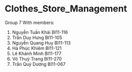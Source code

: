 # Clothes_Store_Management
Group 7
With members:
1. Nguyễn Tuấn Khải	BI11-116
2. Trần Duy Hưng	BI11-105
3. Nguyễn Quang Huy	BI11-113
4. Hà Phúc Khiêm	BI11-121
5. Lê Khánh Minh	BI11-177
6. Võ Thuỳ Trang	BI11-270
7. Trần Quý Dương	BI11-067